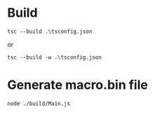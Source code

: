 # Build
`tsc --build .\tsconfig.json`

or 

`tsc --build -w .\tsconfig.json`

# Generate macro.bin file
`node ./build/Main.js`
